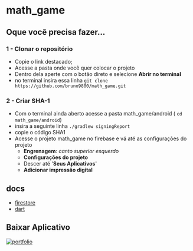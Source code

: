 # math_game

## Oque você precisa fazer...

### 1 - Clonar o repositório

- Copie o link destacado;
- Acesse a pasta onde você quer colocar o projeto
- Dentro dela aperte com o botão direto e selecione **Abrir no terminal**
- no terminal insira essa linha `git clone https://github.com/bruno9800/math_game.git`

### 2 - Criar SHA-1

- Com o terminal ainda aberto acesse a pasta math_game/android ( `cd math_game/android`)
- insira a seguinte linha `./gradlew signingReport`
- copie o código SHA1
- Acesse o projeto math_game no firebase e vá até as configurações do projeto
  - **Engrenagem**: _canto superior esquerdo_
  - **Configurações do projeto**
  - Descer até '**Seus Aplicativos**'
  - **Adicionar impressão digital**

## docs

- [firestore](https://firebase.google.com/docs/firestore?hl=pt-br)
- [dart](https://dart.dev/guides)


## Baixar Aplicativo
[![portfolio](https://img.shields.io/badge/Download_Aplicativo-000?style=for-the-badge&logo=ko-fi&logoColor=white)](https://drive.google.com/file/d/1iIcuC4v-gkIH-RtPqP3yUC_q7f4UGpyL/view?usp=sharing)